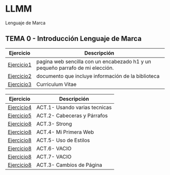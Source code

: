 # LLMM
Lenguaje de Marca
## TEMA 0 - Introducción Lenguaje de Marca
Ejercicio | Descripción
----------|-----------
[Ejercicio1](/tema1/ej1.html)| pagina web sencilla con un encabezado h1 y un pequeño parrafo de mi elección.
[Ejercicio2](/tema1/ej2.html) | documento que incluye información de la biblioteca
[Ejercicio3](/tema1/ej3.html) |  Curriculum Vitae


Ejercicio | Descripción
----------|-----------
[Ejercicio4](/tema1/ej1.html) |  ACT.1- Usando varias tecnicas
[Ejercicio5](/tema1/ej2.html) |  ACT.2- Cabeceras y Párrafos
[Ejercicio8](/tema1/ej3.html) |  ACT.3- Strong
[Ejercicio8](/tema1/ej4.html) |  ACT.4- Mi Primera Web
[Ejercicio8](/tema1/ej5.html) |  ACT.5- Uso de Estilos
[Ejercicio8](/tema1/ej8.html) |  ACT.6- VACIO
[Ejercicio8](/tema1/ej8.html) |  ACT.7- VACIO
[Ejercicio8](/tema1/ej8.html) |  ACT.3- Cambios de Página


